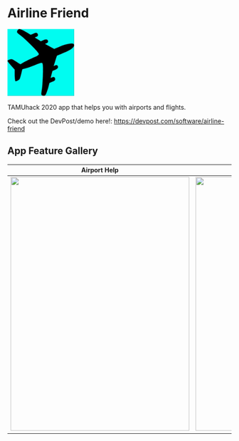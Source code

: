 # Airline Friend

<img src="Airline%20Friend/Assets.xcassets/AppIcon.appiconset/Webp.net-resizeimage.png" width = "150">

TAMUhack 2020 app that helps you with airports and flights.

Check out the DevPost/demo here!: https://devpost.com/software/airline-friend



## App Feature Gallery

| Airport Help  | Text-to-Speech Notes | Soothing Music
| ------------- | ------------- | ------------- |
| [<img src="https://challengepost-s3-challengepost.netdna-ssl.com/photos/production/software_photos/000/921/102/datas/gallery.jpg" width="402" height="570"/>](https://challengepost-s3-challengepost.netdna-ssl.com/photos/production/software_photos/000/921/102/datas/gallery.jpg)  | [<img src="https://challengepost-s3-challengepost.netdna-ssl.com/photos/production/software_photos/000/921/103/datas/gallery.jpg" width="402" height="570"/>](https://challengepost-s3-challengepost.netdna-ssl.com/photos/production/software_photos/000/921/103/datas/gallery.jpg) | [<img src="https://challengepost-s3-challengepost.netdna-ssl.com/photos/production/software_photos/000/921/104/datas/gallery.jpg" width="402" height="570"/>](https://challengepost-s3-challengepost.netdna-ssl.com/photos/production/software_photos/000/921/104/datas/gallery.jpg)
